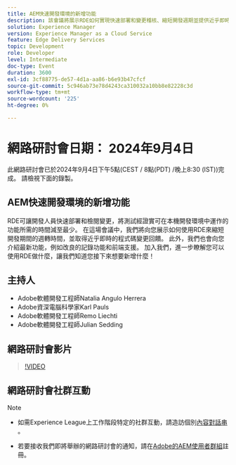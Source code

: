 ```yaml
---
title: AEM快速開發環境的新增功能
description: 該會議將展示RDE如何實現快速部署和變更稽核、縮短開發週期並提供近乎即時的意見反應。 它也會引入新功能，例如改進的記錄和前端支援。
solution: Experience Manager
version: Experience Manager as a Cloud Service
feature: Edge Delivery Services
topic: Development
role: Developer
level: Intermediate
doc-type: Event
duration: 3600
exl-id: 3cf88775-de57-4d1a-aa86-b6e93b47cfcf
source-git-commit: 5c946ab73e78d4243ca310032a10bb8e82228c3d
workflow-type: tm+mt
source-wordcount: '225'
ht-degree: 0%

---
```


# 網路研討會日期： 2024年9月4日

此網路研討會已於2024年9月4日下午5點(CEST / 8點(PDT) /晚上8:30 (IST))完成。
請檢視下面的錄製。

## AEM快速開發環境的新增功能

RDE可讓開發人員快速部署和檢閱變更，將測試經證實可在本機開發環境中運作的功能所需的時間減至最少。 在這場會議中，我們將向您展示如何使用RDE來縮短開發期間的週轉時間，並取得近乎即時的程式碼變更回饋。 此外，我們也會向您介紹最新功能，例如改良的記錄功能和前端支援。 加入我們，進一步瞭解您可以使用RDE做什麼，讓我們知道您接下來想要新增什麼！

## 主持人

* Adobe軟體開發工程師Natalia Angulo Herrera
* Adobe資深電腦科學家Karl Pauls
* Adobe軟體開發工程師Remo Liechti
* Adobe軟體開發工程師Julian Sedding

## 網路研討會影片

>[!VIDEO](https://video.tv.adobe.com/v/3433337/)

## 網路研討會社群互動

>[!NOTE]
>
>* 如需Experience League上工作階段特定的社群互動，請造訪個別[內容對話串](https://adobe.ly/3M8MFTE) 。
>
>* 若要接收我們即將舉辦的網路研討會的通知，請在[Adobe的AEM使用者群組](https://aem-augs.adobe.com/)註冊。

